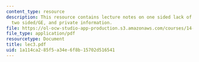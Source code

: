 ```yaml
---
content_type: resource
description: This resource contains lecture notes on one sided lack of commitment,
  two sided/GE, and private information.
file: https://ol-ocw-studio-app-production.s3.amazonaws.com/courses/14-453-macroeconomic-theory-iii-fall-2006/1a114ca285f5a34e6f8b15702d516541_lec3.pdf
file_type: application/pdf
resourcetype: Document
title: lec3.pdf
uid: 1a114ca2-85f5-a34e-6f8b-15702d516541
---
```

